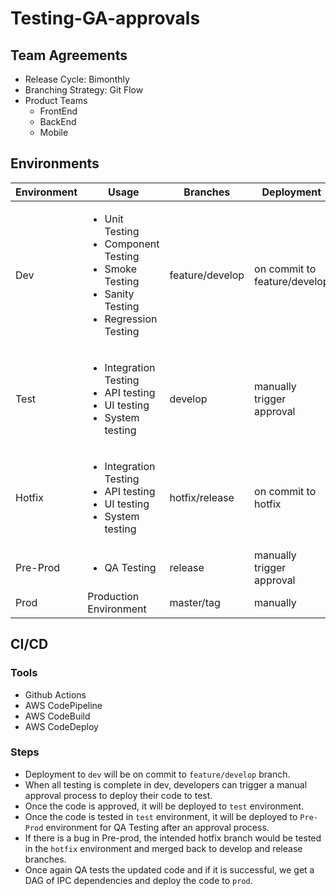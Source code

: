 # Testing-GA-approvals


## Team Agreements

- Release Cycle: Bimonthly
- Branching Strategy: Git Flow
- Product Teams
    - FrontEnd
    - BackEnd
    - Mobile



## Environments

| Environment | Usage                                                                                                                            | Branches        | Deployment                   |
|-------------|----------------------------------------------------------------------------------------------------------------------------------|-----------------|------------------------------|
| Dev         | <ul><li>Unit Testing</li><li>Component Testing</li><li>Smoke Testing</li><li>Sanity Testing</li><li>Regression Testing</li></ul> | feature/develop | on commit to feature/develop |
| Test        | <ul><li>Integration Testing</li><li>API testing</li><li>UI testing</li><li>System testing</li></ul>                              | develop         | manually trigger approval    |
| Hotfix      | <ul><li>Integration Testing</li><li>API testing</li><li>UI testing</li><li>System testing</li></ul>                              | hotfix/release  | on commit to hotfix          |
| Pre-Prod    | <ul><li>QA Testing</ul>                                                                                                          | release         | manually trigger approval    |
| Prod        | Production Environment                                                                                                           | master/tag      | manually                     |

## CI/CD

### Tools

- Github Actions
- AWS CodePipeline
- AWS CodeBuild
- AWS CodeDeploy

### Steps

- Deployment to `dev` will be on commit to `feature/develop` branch.
- When all testing is complete in dev, developers can trigger a manual approval process to deploy their code to test.
- Once the code is approved, it will be deployed to `test` environment.
- Once the code is tested in `test` environment, it will be deployed to `Pre-Prod` environment for QA Testing after an approval process.
- If there is a bug in Pre-prod, the intended hotfix branch would be tested in the `hotfix` environment and merged back to develop and release branches.
- Once again QA tests the updated code and if it is successful, we get a DAG of IPC dependencies and deploy the code to `prod`.
